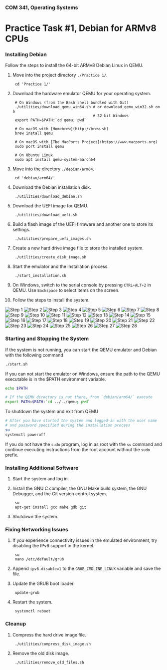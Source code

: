 ### COM 341, Operating Systems
# Practice Task #1, Debian for ARMv8 CPUs

### Installing Debian

Follow the steps to install the 64-bit ARMv8 Debian Linux in QEMU.

1. Move into the project directory `./Practice 1/`.

        cd 'Practice 1/'

2. Download the hardware emulator QEMU for your operating system.

        # On Windows (from the Bash shell bundled with Git)
        ./utilities/download_qemu_win64.sh # or download_qemu_win32.sh on a
                                           # 32-bit Windows
        export PATH=$PATH:`cd qemu; pwd`

        # On macOS with [Homebrew](http://brew.sh)
        brew install qemu

        # On macOS with [The MacPorts Project](https://www.macports.org)
        sudo port install qemu

        # On Ubuntu Linux
        sudo apt install qemu-system-aarch64

3. Move into the directory `./debian/arm64`.

        cd 'debian/arm64/'

4. Download the Debian installation disk.

        ./utilities/download_debian.sh

5. Download the UEFI image for QEMU.

        ./utilities/download_uefi.sh

6. Build a flash image of the UEFI firmware and another one to store its
   settings.

        ./utilities/prepare_uefi_images.sh

7. Create a new hard drive image file to store the installed system.

        ./utilities/create_disk_image.sh

8. Start the emulator and the installation process.

        ./start_installation.sh

9. On Windows, switch to the serial console by pressing `CTRL+ALT+2` in QEMU.
   Use `Backspace` to select items on the screen.

10. Follow the steps to install the system.

![Step 1](http://i.imgur.com/qFWEBRp.png)
![Step 2](http://i.imgur.com/wuUwjYz.png)
![Step 3](http://i.imgur.com/UcfNHDs.png)
![Step 4](http://i.imgur.com/HuPwlLe.png)
![Step 5](http://i.imgur.com/I4lLGED.png)
![Step 6](http://i.imgur.com/o3zlG0H.png)
![Step 7](http://i.imgur.com/GpeXx8m.png)
![Step 8](http://i.imgur.com/jBDXiGE.png)
![Step 9](http://i.imgur.com/pu2swUv.png)
![Step 10](http://i.imgur.com/Oo0xgzs.png)
![Step 11](http://i.imgur.com/vA5nRSH.png)
![Step 12](http://i.imgur.com/4wwBcwJ.png)
![Step 13](http://i.imgur.com/O06jM2R.png)
![Step 14](http://i.imgur.com/B6mmMr2.png)
![Step 15](http://i.imgur.com/0tah7ra.png)
![Step 16](http://i.imgur.com/CQXrfxl.png)
![Step 17](http://i.imgur.com/ODF8UsM.png)
![Step 18](http://i.imgur.com/petlgcE.png)
![Step 19](http://i.imgur.com/bD3GQt0.png)
![Step 20](http://i.imgur.com/Dtjfa0Q.png)
![Step 21](http://i.imgur.com/7SihlVj.png)
![Step 22](http://i.imgur.com/dGcs0t1.png)
![Step 23](http://i.imgur.com/AZmvLXI.png)
![Step 24](http://i.imgur.com/S8V6Vdu.png)
![Step 25](http://i.imgur.com/sGkrul7.png)
![Step 26](http://i.imgur.com/YjefqIY.png)
![Step 27](http://i.imgur.com/GZBC9L4.png)
![Step 28](http://i.imgur.com/r0YCQys.png)

### Starting and Stopping the System

If the system is not running, you can start the QEMU emulator and Debian with
the following command

```bash
./start.sh
```

If you can not start the emulator on Windows, ensure the path to the QEMU
executable is in the $PATH environment variable.

```bash
echo $PATH

# If the QEMU directory is not there, from `debian/arm64/` execute
export PATH=$PATH:`cd ../../qemu; pwd`
```

To shutdown the system and exit from QEMU

```bash
# After you have started the system and logged-in with the user name
# and password specified during the installation process
su
systemctl poweroff
```

If you do not have the `sudo` program, log in as root with the `su` command
and continue executing instructions from the root account without the `sudo`
prefix.

### Installing Additional Software

1. Start the system and log in.

2. Install the GNU C compiler, the GNU Make build system, the GNU Debugger, and
   the Git version control system.

        su
        apt-get install gcc make gdb git

4. Shutdown the system.

### Fixing Networking Issues

1. If you experience connectivity issues in the emulated environment, try
   disabling the IPv6 support in the kernel.

        su
        nano /etc/default/grub

2. Append `ipv6.disable=1` to the `GRUB_CMDLINE_LINUX` variable and save the
   file.

3. Update the GRUB boot loader.

        update-grub

4. Restart the system.

        systemctl reboot

### Cleanup

1. Compress the hard drive image file.

        ./utilities/compress_disk_image.sh

2. Remove the old disk image.

        ./utilities/remove_old_files.sh

